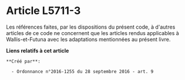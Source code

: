 # Article L5711-3

Les références faites, par les dispositions du présent code, à d'autres articles de ce code ne concernent que les articles
rendus applicables à Wallis-et-Futuna avec les adaptations mentionnées au présent livre.

**Liens relatifs à cet article**

	**Créé par**:

	  - Ordonnance n°2016-1255 du 28 septembre 2016 - art. 9

